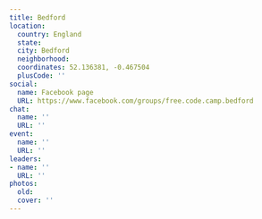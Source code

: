 ```yaml
---
title: Bedford
location:
  country: England
  state: 
  city: Bedford
  neighborhood: 
  coordinates: 52.136381, -0.467504
  plusCode: ''
social:
  name: Facebook page
  URL: https://www.facebook.com/groups/free.code.camp.bedford
chat:
  name: ''
  URL: ''
event:
  name: ''
  URL: ''
leaders:
- name: ''
  URL: ''
photos:
  old: 
  cover: ''
---
```

